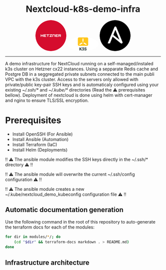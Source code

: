 <h1 align="center">Nextcloud-k8s-demo-infra</h1>


<div align="center">
  <img src="./docs/assets/hetzner.png" style="border-radius: 50%; width: 100px; height: auto;">
  <img src="./docs/assets/k3s.png" style="border-radius: 50%; width: 100px; height: auto;">
  <img src="./docs/assets/ansible.png" style="border-radius: 50%; width: 100px; height: auto;">
</div>

---

A demo infrastructure for NextCloud running on a self-managed/instaled k3s cluster on Hetzner cx22 instances. Using a sepparate Redis cache and Postgre DB in a seggregated private subnets connected to the main publi VPC with the k3s cluster. Access to the servers only allowed with private/public key-pair SSH keys and is automaticaly configured using your existing *~/.ssh/\** and *~/.kube/\** directories (Read the :warning: prerequisites bellow). Deployment of nextcloud is done using helm with cert-manager and nginx to ensure TLS/SSL encryption.

# Prerequisites

- Install OpenSSH   (For Ansible)
- Install Ansible   (Automation)
- Install Terraform (IaC)
- Install Helm      (Deployments)

!! :warning: The ansible module modifies the SSH keys directly in the ~/.ssh/* directory :warning: !!

!! :warning: The ansible module will overwrite the current ~/.ssh/config configuration :warning: !!

!! :warning: The ansible module creates a new ~/.kube/nextcloud_demo_kubeconfig configuration file :warning: !!

## Automatic documentation generation

Use the following command in the root of this repository to auto-generate the terraform docs for each of the modules:
```bash
for dir in modules/*/; do
    (cd "$dir" && terraform-docs markdown . > README.md)
done
```

## Infrastructure architecture

